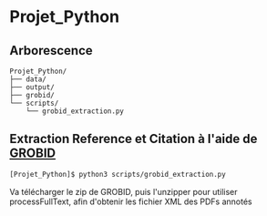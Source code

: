 # Projet_Python

## Arborescence

```
Projet_Python/
├── data/
├── output/
├── grobid/
└── scripts/
    └── grobid_extraction.py
```

## Extraction Reference et Citation à l'aide de [GROBID](https://github.com/kermitt2/grobid/tree/master)

```bash
[Projet_Python]$ python3 scripts/grobid_extraction.py
```

Va télécharger le zip de GROBID, puis l'unzipper pour utiliser processFullText, afin d'obtenir les fichier XML des PDFs annotés
